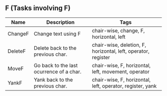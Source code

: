 ## F (Tasks involving F)
| Name | Description | Tags
| --- | -------- | -------- |
|ChangeF | Change text using F | chair-wise, change, F, horizontal, left |
|DeleteF | Delete back to the previous char. | chair-wise, deletion, F, horizontal, left, operator, register |
|MoveF | Go back to the last ocurrence of a char. | chair-wise, F, horizontal, left, movement, operator |
|YankF | Yank back to the previous char. | chair-wise, F, horizontal, left, operator, register, yank |